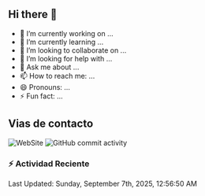 ## Hi there 👋

- 🔭 I’m currently working on ...
- 🌱 I’m currently learning ...
- 👯 I’m looking to collaborate on ...
- 🤔 I’m looking for help with ...
- 💬 Ask me about ...
- 📫 How to reach me: ...
- 😄 Pronouns: ...
- ⚡ Fun fact: ...

## Vias de contacto
![WebSite](https://www.linkedin.com/in/daniel-espinosa-57a539104/)
![GitHub commit activity](https://img.shields.io/github/commit-activity/m/despinosa0606/despinosa0606)

### :zap: Actividad Reciente
<!--RECENT_ACTIVITY:start-->
<!--RECENT_ACTIVITY:end-->
<!--RECENT_ACTIVITY:last_update-->
Last Updated: Sunday, September 7th, 2025, 12:56:50 AM
<!--RECENT_ACTIVITY:last_update_end-->
